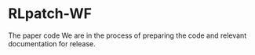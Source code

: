 # RLpatch-WF
The paper code
We are in the process of preparing the code and relevant documentation for release. 
